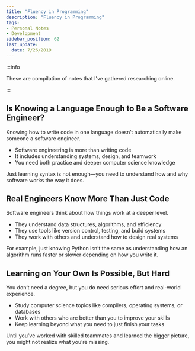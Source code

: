 ```yaml
---
title: "Fluency in Programming"
description: "Fluency in Programming"
tags: 
- Personal Notes
- Development
sidebar_position: 62
last_update:
  date: 7/26/2019
---
```


:::info 

These are compilation of notes that I've gathered researching online.

:::



## Is Knowing a Language Enough to Be a Software Engineer?

Knowing how to write code in one language doesn’t automatically make someone a software engineer.

- Software engineering is more than writing code  
- It includes understanding systems, design, and teamwork  
- You need both practice and deeper computer science knowledge  

Just learning syntax is not enough—you need to understand how and why software works the way it does.

## Real Engineers Know More Than Just Code

Software engineers think about how things work at a deeper level.

- They understand data structures, algorithms, and efficiency  
- They use tools like version control, testing, and build systems  
- They work with others and understand how to design real systems  

For example, just knowing Python isn’t the same as understanding how an algorithm runs faster or slower depending on how you write it.

## Learning on Your Own Is Possible, But Hard

You don’t need a degree, but you do need serious effort and real-world experience.

- Study computer science topics like compilers, operating systems, or databases  
- Work with others who are better than you to improve your skills  
- Keep learning beyond what you need to just finish your tasks  

Until you’ve worked with skilled teammates and learned the bigger picture, you might not realize what you’re missing.
